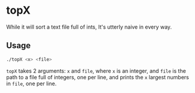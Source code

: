 # topX

While it will sort a text file full of ints,
It's utterly naive in every way.

## Usage

```bash
./topX <x> <file>
```

`topX` takes 2 arguments: `x` and `file`, where `x` is an integer, and `file` is
the path to a file full of integers, one per line, and prints the `x` largest
numbers in `file`, one per line.

